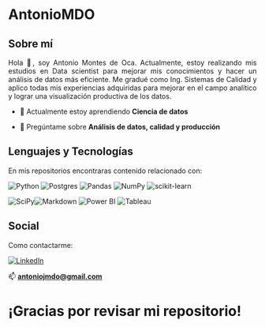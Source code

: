  <h1 align=left> AntonioMDO</h1>

<h2 align="left "> Sobre mí</h2>
<p align= justify> Hola 👋, soy Antonio Montes de Oca.
Actualmente, estoy realizando mis estudios en Data scientist para mejorar mis conocimientos y hacer un análisis de datos más eficiente. Me gradué como Ing. Sistemas de Calidad y aplico todas mis experiencias adquiridas para mejorar en el campo analítico y lograr una visualización productiva de los datos.</p>

- 🌱 Actualmente estoy aprendiendo **Ciencia de datos**

- 💬 Pregúntame sobre **Análisis de datos, calidad y producción**

<h2 align= left>Lenguajes y Tecnologías</h2>
En mis repositorios encontraras contenido relacionado con:

![Python](https://img.shields.io/badge/python-3670A0?style=for-the-badge&logo=python&logoColor=ffdd54) ![Postgres](https://img.shields.io/badge/postgres-%23316192.svg?style=for-the-badge&logo=postgresql&logoColor=white) ![Pandas](https://img.shields.io/badge/pandas-%23150458.svg?style=for-the-badge&logo=pandas&logoColor=white) ![NumPy](https://img.shields.io/badge/numpy-%23013243.svg?style=for-the-badge&logo=numpy&logoColor=white) ![scikit-learn](https://img.shields.io/badge/scikit--learn-%23F7931E.svg?style=for-the-badge&logo=scikit-learn&logoColor=white)

 ![SciPy](https://img.shields.io/badge/SciPy-%230C55A5.svg?style=for-the-badge&logo=scipy&logoColor=%white)![Markdown](https://img.shields.io/badge/markdown-%23000000.svg?style=for-the-badge&logo=markdown&logoColor=white) ![Power BI](https://img.shields.io/badge/Power_BI-%23fdb515.svg?style=for-the-badge&logo=PowerBI&logoColor=black) ![Tableau](https://img.shields.io/badge/Tableau-fff.svg?style=for-the-badge&logo=Tableau&logoColor=black)

<h2 align=left> Social</h2>
Como contactarme:

[![LinkedIn](https://img.shields.io/badge/LinkedIn-%230077B5.svg?logo=linkedin&logoColor=white)](https://www.linkedin.com/in/antonio-jos%C3%A9-montes-de-oca-%C3%A1lvarez-9a4375182/)

📫 **antoniojmdo@gmail.com**

# ¡Gracias por revisar mi repositorio!

